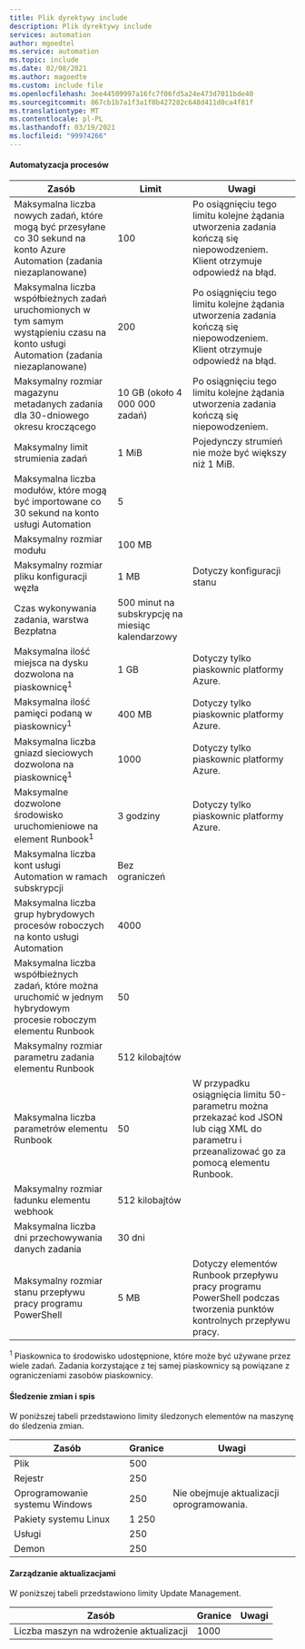 ```yaml
---
title: Plik dyrektywy include
description: Plik dyrektywy include
services: automation
author: mgoedtel
ms.service: automation
ms.topic: include
ms.date: 02/08/2021
ms.author: magoedte
ms.custom: include file
ms.openlocfilehash: 3ee44509997a16fc7f06fd5a24e473d7011bde40
ms.sourcegitcommit: 867cb1b7a1f3a1f0b427282c648d411d0ca4f81f
ms.translationtype: MT
ms.contentlocale: pl-PL
ms.lasthandoff: 03/19/2021
ms.locfileid: "99974266"
---
```

#### <a name="process-automation"></a>Automatyzacja procesów

| Zasób | Limit |Uwagi|
| --- | --- |---|
| Maksymalna liczba nowych zadań, które mogą być przesyłane co 30 sekund na konto Azure Automation (zadania niezaplanowane) |100 |Po osiągnięciu tego limitu kolejne żądania utworzenia zadania kończą się niepowodzeniem. Klient otrzymuje odpowiedź na błąd.|
| Maksymalna liczba współbieżnych zadań uruchomionych w tym samym wystąpieniu czasu na konto usługi Automation (zadania niezaplanowane) |200 |Po osiągnięciu tego limitu kolejne żądania utworzenia zadania kończą się niepowodzeniem. Klient otrzymuje odpowiedź na błąd.|
| Maksymalny rozmiar magazynu metadanych zadania dla 30-dniowego okresu kroczącego | 10 GB (około 4 000 000 zadań)|Po osiągnięciu tego limitu kolejne żądania utworzenia zadania kończą się niepowodzeniem. |
| Maksymalny limit strumienia zadań|1 MiB|Pojedynczy strumień nie może być większy niż 1 MiB.|
| Maksymalna liczba modułów, które mogą być importowane co 30 sekund na konto usługi Automation |5 ||
| Maksymalny rozmiar modułu |100 MB ||
| Maksymalny rozmiar pliku konfiguracji węzła | 1 MB | Dotyczy konfiguracji stanu |
| Czas wykonywania zadania, warstwa Bezpłatna |500 minut na subskrypcję na miesiąc kalendarzowy ||
| Maksymalna ilość miejsca na dysku dozwolona na piaskownicę<sup>1</sup> |1 GB |Dotyczy tylko piaskownic platformy Azure.|
| Maksymalna ilość pamięci podaną w piaskownicy<sup>1</sup> |400 MB |Dotyczy tylko piaskownic platformy Azure.|
| Maksymalna liczba gniazd sieciowych dozwolona na piaskownicę<sup>1</sup> |1000 |Dotyczy tylko piaskownic platformy Azure.|
| Maksymalne dozwolone środowisko uruchomieniowe na element Runbook<sup>1</sup> |3 godziny |Dotyczy tylko piaskownic platformy Azure.|
| Maksymalna liczba kont usługi Automation w ramach subskrypcji |Bez ograniczeń ||
| Maksymalna liczba grup hybrydowych procesów roboczych na konto usługi Automation|4000||
|Maksymalna liczba współbieżnych zadań, które można uruchomić w jednym hybrydowym procesie roboczym elementu Runbook|50 ||
| Maksymalny rozmiar parametru zadania elementu Runbook   | 512 kilobajtów||
| Maksymalna liczba parametrów elementu Runbook   | 50|W przypadku osiągnięcia limitu 50-parametru można przekazać kod JSON lub ciąg XML do parametru i przeanalizować go za pomocą elementu Runbook.|
| Maksymalny rozmiar ładunku elementu webhook |  512 kilobajtów|
| Maksymalna liczba dni przechowywania danych zadania|30 dni|
| Maksymalny rozmiar stanu przepływu pracy programu PowerShell |5 MB| Dotyczy elementów Runbook przepływu pracy programu PowerShell podczas tworzenia punktów kontrolnych przepływu pracy.|

<sup>1</sup> Piaskownica to środowisko udostępnione, które może być używane przez wiele zadań. Zadania korzystające z tej samej piaskownicy są powiązane z ograniczeniami zasobów piaskownicy.

#### <a name="change-tracking-and-inventory"></a>Śledzenie zmian i spis

W poniższej tabeli przedstawiono limity śledzonych elementów na maszynę do śledzenia zmian.

| **Zasób** | **Granice**| **Uwagi** |
|---|---|---|
|Plik|500||
|Rejestr|250||
|Oprogramowanie systemu Windows|250|Nie obejmuje aktualizacji oprogramowania.|
|Pakiety systemu Linux|1 250||
|Usługi|250||
|Demon|250||

#### <a name="update-management"></a>Zarządzanie aktualizacjami

W poniższej tabeli przedstawiono limity Update Management.

| **Zasób** | **Granice**| **Uwagi** |
|---|---|---|
|Liczba maszyn na wdrożenie aktualizacji|1000||